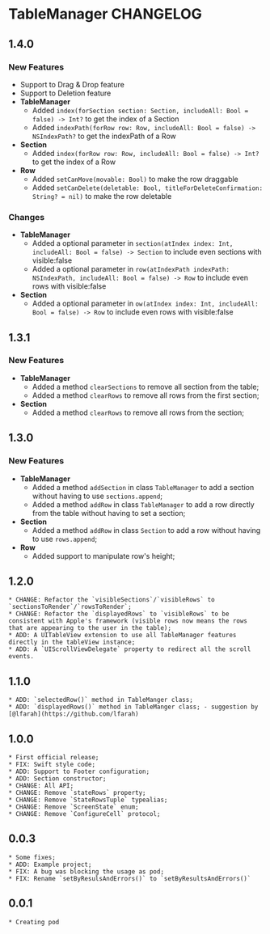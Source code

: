 # TableManager CHANGELOG

## 1.4.0
### New Features
* Support to Drag & Drop feature
* Support to Deletion feature
* **TableManager**
  * Added `index(forSection section: Section, includeAll: Bool = false) -> Int?` to get the index of a Section
  * Added `indexPath(forRow row: Row, includeAll: Bool = false) -> NSIndexPath?` to get the indexPath of a Row
* **Section**
  * Added `index(forRow row: Row, includeAll: Bool = false) -> Int?` to get the index of a Row
* **Row**
  * Added `setCanMove(movable: Bool)` to make the row draggable
  * Added `setCanDelete(deletable: Bool, titleForDeleteConfirmation: String? = nil)` to make the row deletable

### Changes
* **TableManager**
  * Added a optional parameter in `section(atIndex index: Int, includeAll: Bool = false) -> Section` to include even sections with visible:false
  * Added a optional parameter in `row(atIndexPath indexPath: NSIndexPath, includeAll: Bool = false) -> Row` to include even rows with visible:false
* **Section**
  * Added a optional parameter in `ow(atIndex index: Int, includeAll: Bool = false) -> Row` to include even rows with visible:false 

## 1.3.1
### New Features
* **TableManager**
  * Added a method `clearSections` to remove all section from the table;
  * Added a method `clearRows` to remove all rows from the first section;
* **Section**
  * Added a method `clearRows` to remove all rows from the section;

## 1.3.0
### New Features
* **TableManager**
  * Added a method `addSection` in class `TableManager` to add a section without having to use `sections.append`;
  * Added a method `addRow` in class `TableManager` to add a row directly from the table without having to set a section;
* **Section**
  * Added a method `addRow` in class `Section` to add a row without having to use `rows.append`;
* **Row**
  * Added support to manipulate row's height;
  
## 1.2.0
    * CHANGE: Refactor the `visibleSections`/`visibleRows` to `sectionsToRender`/`rowsToRender`;
    * CHANGE: Refactor the `displayedRows` to `visibleRows` to be consistent with Apple's framework (visible rows now means the rows that are appearing to the user in the table);
    * ADD: A UITableView extension to use all TableManager features directly in the tableView instance;
    * ADD: A `UIScrollViewDelegate` property to redirect all the scroll events.
## 1.1.0
    * ADD: `selectedRow()` method in TableManger class; 
    * ADD: `displayedRows()` method in TableManger class; - suggestion by [@lfarah](https://github.com/lfarah)
## 1.0.0
    * First official release; 
    * FIX: Swift style code;
    * ADD: Support to Footer configuration;
    * ADD: Section constructor;
    * CHANGE: All API;
    * CHANGE: Remove `stateRows` property;
    * CHANGE: Remove `StateRowsTuple` typealias;
    * CHANGE: Remove `ScreenState` enum;
    * CHANGE: Remove `ConfigureCell` protocol;
## 0.0.3
    * Some fixes;
    * ADD: Example project;
    * FIX: A bug was blocking the usage as pod;
    * FIX: Rename `setByResulsAndErrors()` to `setByResultsAndErrors()`
## 0.0.1
    * Creating pod
